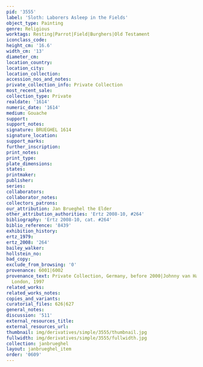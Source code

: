 ```yaml
---
pid: '3555'
label: 'Sloth: Laborers Asleep in the Fields'
object_type: Painting
genre: Religious
worktags: Resting|Parrot|Field|Burghers|Old Testament
iconclass_code:
height_cm: '16.6'
width_cm: '13'
diameter_cm:
location_country:
location_city:
location_collection:
accession_nos_and_notes:
private_collection_info: Private Collection
most_recent_sale:
collection_type: Private
realdate: '1614'
numeric_date: '1614'
medium: Gouache
support:
support_notes:
signature: BRUEGHEL 1614
signature_location:
support_marks:
further_inscription:
print_notes:
print_type:
plate_dimensions:
states:
printmaker:
publisher:
series:
collaborators:
collaborator_notes:
collectors_patrons:
our_attribution: Jan Brueghel the Elder
other_attribution_authorities: 'Ertz 2008-10, #264'
bibliography: 'Ertz 2008-10, cat. #264'
biblio_reference: '8439'
exhibition_history:
ertz_1979:
ertz_2008: '264'
bailey_walker:
hollstein_no:
bad_copy:
exclude_from_browsing: '0'
provenance: 6001|6002
provenance_text: Private Collection, Germany, before 2000|Johnny van Haeften Ltd.,
  London, 1997
related_works:
related_works_notes:
copies_and_variants:
curatorial_files: 626|627
general_notes:
discussion: '511'
external_resources_title:
external_resources_url:
thumbnail: img/derivatives/simple/3555/thumbnail.jpg
fullwidth: img/derivatives/simple/3555/fullwidth.jpg
collection: janbrueghel
layout: janbrueghel_item
order: '0609'
---
```

